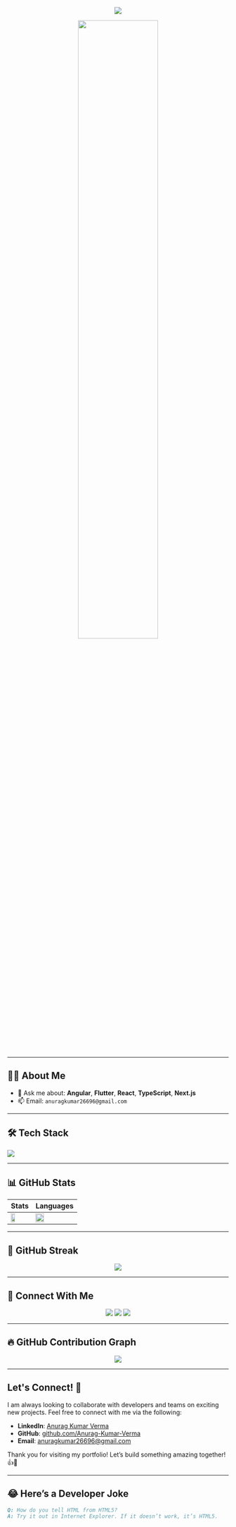 <p align="center">
  <img src="https://readme-typing-svg.demolab.com?font=Fira+Code&duration=3000&pause=1000&color=F75C7E&center=true&vCenter=true&width=435&lines=Hi+%F0%9F%91%8B%2C+I'm+Anurag+Kumar+Verma;Full-stack+Developer+from+India;MERN+%7C+Next.js+%7C+MongoDB;Always+learning+new+things+!">
</p>

<p align="center">
  <img src="https://cdn.dribbble.com/users/1162077/screenshots/3848914/programmer.gif" width="60%" />
</p>

---

## 🙋‍♂️ About Me

<!-- - 🔭 I’m currently building: **HR Management System** and **Portfolio in Next.js** -->
- 💬 Ask me about: **Angular**, **Flutter**, **React**, **TypeScript**, **Next.js**
- 📫 Email: `anuragkumar26696@gmail.com`
<!-- - 📄 Check out my [Resume](https://your-resume-link.com) -->
<!-- - 🌐 Visit my [Portfolio](https://your-portfolio-link.vercel.app) -->

---

## 🛠️ Tech Stack

<p align="left">
  <img src="https://skillicons.dev/icons?i=html,css,js,ts,angular,react,next,nodejs,flutter,express,mongodb,nestjs,vercel,bootstrap,tailwind,git,github,figma,postman" />
</p>

---

## 📊 GitHub Stats

<div align="center">

| Stats | Languages |
|-------|-----------|
| <img src="https://github-readme-stats.vercel.app/api?username=devAnurag&show_icons=true&theme=radical" width="47%"> | <img src="https://github-readme-stats.vercel.app/api/top-langs/?username=devAnurag&layout=compact&theme=radical" width="47%"> |

</div>

---

## 🧠 GitHub Streak

<p align="center">
  <img src="https://github-readme-streak-stats.herokuapp.com/?user=devAnurag&theme=radical&border_radius=10" />
</p>

---

## 🤝 Connect With Me

<p align="center">
  <a href="https://github.com/Anurag-Kumar-Verma"><img src="https://img.shields.io/badge/GitHub-black?style=for-the-badge&logo=github"></a>
  <a href="https://www.linkedin.com/in/anurag-kumar-verma-39a704189"><img src="https://img.shields.io/badge/LinkedIn-blue?style=for-the-badge&logo=linkedin"></a>
  <a href="mailto:anuragkumar26696@gmail.com"><img src="https://img.shields.io/badge/Gmail-red?style=for-the-badge&logo=gmail"></a>
</p>

---

## 🔥 GitHub Contribution Graph

<p align="center">
  <img src="https://github-readme-activity-graph.vercel.app/graph?username=devAnurag&theme=react-dark&hide_border=true" />
</p>

---

## Let's Connect! 🔗

I am always looking to collaborate with developers and teams on exciting new projects. Feel free to connect with me via the following:

- **LinkedIn**: [Anurag Kumar Verma](https://www.linkedin.com/in/anurag-kumar-verma-39a704189)
- **GitHub**: [github.com/Anurag-Kumar-Verma](https://github.com/Anurag-Kumar-Verma)
- **Email**: anuragkumar26696@gmail.com

Thank you for visiting my portfolio! Let’s build something amazing together! 👍🙏

---

## 😂 Here’s a Developer Joke

```md
Q: How do you tell HTML from HTML5?  
A: Try it out in Internet Explorer. If it doesn’t work, it’s HTML5.
